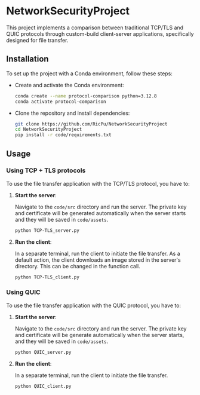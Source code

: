 # NetworkSecurityProject
This project implements a comparison between traditional TCP/TLS and QUIC protocols through custom-build client-server applications, specifically designed for file transfer.

## Installation
To set up the project with a Conda environment, follow these steps:

- Create and activate the Conda environment:

    ```bash
    conda create --name protocol-comparison python=3.12.8
    conda activate protocol-comparison
    ```

- Clone the repository and install dependencies:

    ```bash
    git clone https://github.com/RicPu/NetworkSecurityProject
    cd NetworkSecurityProject
    pip install -r code/requirements.txt
    ```

## Usage

### Using TCP + TLS protocols
To use the file transfer application with the TCP/TLS protocol, you have to:

1. **Start the server**:

    Navigate to the `code/src` directory and run the server. The private key and certificate will be generated automatically when the server starts and they will be saved in `code/assets`.

    ```bash
    python TCP-TLS_server.py
    ```

2. **Run the client**:

    In a separate terminal, run the client to initiate the file transfer. As a default action, the client downloads an image stored in the server's directory. This can be changed in the function call.

    ```bash
    python TCP-TLS_client.py
    ```

### Using QUIC
To use the file transfer application with the QUIC protocol, you have to:

1. **Start the server**:
    
    Navigate to the `code/src` directory and run the server. The private key and certificate will be generate automatically when the server starts, and they will be saved in `code/assets`.

    ```bash
    python QUIC_server.py
    ```

2. **Run the client**:
    
    In a separate terminal, run the client to initiate the file transfer.


    ```bash
    python QUIC_client.py
    ```